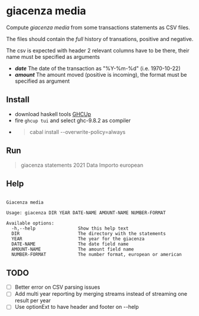 # giacenza media

Compute _giacenza media_ from some transactions statements as CSV files.

The files should contain the _full_ history of transations, positive and negative.

The csv is expected with header 2 relevant columns have to be there, their name must be specified as arguments
  - ***date*** The date of the transaction as "%Y-%m-%d" (i.e. 1970-10-22)
  - ***amount*** The amount moved (positive is incoming), the format must be specified as argument

## Install  

- download haskell tools [GHCUp](https://www.haskell.org/ghcup/)
- fire `ghcup tui` and select ghc-9.8.2 as compiler
- > cabal install --overwrite-policy=always

## Run 

> giacenza statements 2021 Data Importo european

## Help
```

Giacenza media

Usage: giacenza DIR YEAR DATE-NAME AMOUNT-NAME NUMBER-FORMAT

Available options:
  -h,--help                Show this help text
  DIR                      The directory with the statements
  YEAR                     The year for the giacenza
  DATE-NAME                The date field name
  AMOUNT-NAME              The amount field name
  NUMBER-FORMAT            The number format, european or american
```

## TODO

- [ ] Better error on CSV parsing issues
- [ ] Add multi year reporting by merging streams instead of streaming one result per year
- [ ] Use optionExt to have header and footer on --help